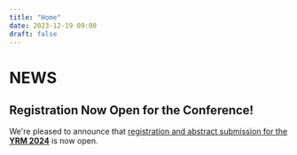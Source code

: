 ```yaml
---
title: "Home"
date: 2023-12-19 09:00
draft: false
---
```


# NEWS


## Registration Now Open for the Conference!

We're pleased to announce that [registration and abstract submission for the **YRM 2024**](https://forms.gle/sa95htmbsSZZYxjEA) 
is now open. 

